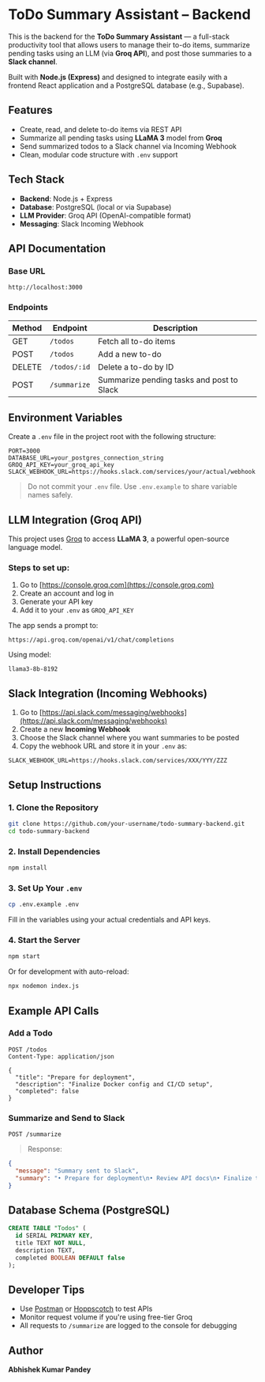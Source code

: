 # ToDo Summary Assistant – Backend

This is the backend for the **ToDo Summary Assistant** — a full-stack productivity tool that allows users to manage their to-do items, summarize pending tasks using an LLM (via **Groq API**), and post those summaries to a **Slack channel**.

Built with **Node.js (Express)** and designed to integrate easily with a frontend React application and a PostgreSQL database (e.g., Supabase).

## Features

- Create, read, and delete to-do items via REST API
- Summarize all pending tasks using **LLaMA 3** model from **Groq**
- Send summarized todos to a Slack channel via Incoming Webhook
- Clean, modular code structure with `.env` support

## Tech Stack

- **Backend**: Node.js + Express
- **Database**: PostgreSQL (local or via Supabase)
- **LLM Provider**: Groq API (OpenAI-compatible format)
- **Messaging**: Slack Incoming Webhook

## API Documentation

### Base URL

```
http://localhost:3000
```

### Endpoints

| Method | Endpoint         | Description                              |
|--------|------------------|------------------------------------------|
| GET    | `/todos`         | Fetch all to-do items                    |
| POST   | `/todos`         | Add a new to-do                          |
| DELETE | `/todos/:id`     | Delete a to-do by ID                     |
| POST   | `/summarize`     | Summarize pending tasks and post to Slack |

## Environment Variables

Create a `.env` file in the project root with the following structure:

```env
PORT=3000
DATABASE_URL=your_postgres_connection_string
GROQ_API_KEY=your_groq_api_key
SLACK_WEBHOOK_URL=https://hooks.slack.com/services/your/actual/webhook
```

> Do not commit your `.env` file. Use `.env.example` to share variable names safely.

## LLM Integration (Groq API)

This project uses [Groq](https://console.groq.com) to access **LLaMA 3**, a powerful open-source language model.

### Steps to set up:

1. Go to [https://console.groq.com](https://console.groq.com)
2. Create an account and log in
3. Generate your API key
4. Add it to your `.env` as `GROQ_API_KEY`

The app sends a prompt to:

```
https://api.groq.com/openai/v1/chat/completions
```

Using model:

```
llama3-8b-8192
```

## Slack Integration (Incoming Webhooks)

1. Go to [https://api.slack.com/messaging/webhooks](https://api.slack.com/messaging/webhooks)
2. Create a new **Incoming Webhook**
3. Choose the Slack channel where you want summaries to be posted
4. Copy the webhook URL and store it in your `.env` as:

```env
SLACK_WEBHOOK_URL=https://hooks.slack.com/services/XXX/YYY/ZZZ
```

## Setup Instructions

### 1. Clone the Repository

```bash
git clone https://github.com/your-username/todo-summary-backend.git
cd todo-summary-backend
```

### 2. Install Dependencies

```bash
npm install
```

### 3. Set Up Your `.env`

```bash
cp .env.example .env
```

Fill in the variables using your actual credentials and API keys.

### 4. Start the Server

```bash
npm start
```

Or for development with auto-reload:

```bash
npx nodemon index.js
```

## Example API Calls

### Add a Todo

```http
POST /todos
Content-Type: application/json

{
  "title": "Prepare for deployment",
  "description": "Finalize Docker config and CI/CD setup",
  "completed": false
}
```

### Summarize and Send to Slack

```http
POST /summarize
```

> Response:

```json
{
  "message": "Summary sent to Slack",
  "summary": "• Prepare for deployment\n• Review API docs\n• Finalize the team handoff"
}
```

## Database Schema (PostgreSQL)

```sql
CREATE TABLE "Todos" (
  id SERIAL PRIMARY KEY,
  title TEXT NOT NULL,
  description TEXT,
  completed BOOLEAN DEFAULT false
);
```

## Developer Tips

- Use [Postman](https://www.postman.com/) or [Hoppscotch](https://hoppscotch.io) to test APIs
- Monitor request volume if you're using free-tier Groq
- All requests to `/summarize` are logged to the console for debugging


## Author

**Abhishek Kumar Pandey**  

